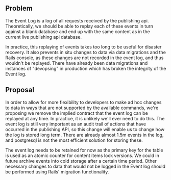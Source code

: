 ## Problem

The Event Log is a log of all requests received by the publishing api. Theoretically, we should be able to replay each of these events in turn against a blank database and end up with the same content as in the current live publishing api database.

In practice, this replaying of events takes too long to be useful for disaster recovery. It also prevents in situ changes to data via data migrations and the Rails console, as these changes are not recorded in the event log, and thus wouldn't be replayed. There have already been data migrations and instances of "devopsing" in production which has broken the integrity of the Event log.

## Proposal

In order to allow for more flexibility to developers to make ad hoc changes to data in ways that are not supported by the available commands, we're proposing we remove the implied contract that the event log can be replayed at any time. In practice, it is unlikely we'll ever need to do this. The event log is still very important as an audit trail of actions that have occurred in the publishing API, so this change will enable us to change how the log is stored long term. There are already almost 1.5m events in the log, and postgresql is not the most efficient solution for storing these.&nbsp;

The event log needs to be retained for now as the primary key for the table is used as an atomic counter for content items lock versions. We could in future archive events into cold storage after a certain time period. Other necessary changes to data that would not be logged in the Event log should be performed using Rails' migration functionality.

&nbsp;

&nbsp;

